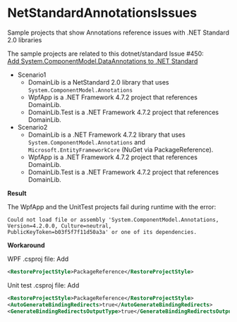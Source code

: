 # NetStandardAnnotationsIssues
Sample projects that show Annotations reference issues with .NET Standard 2.0 libraries

The sample projects are related to this dotnet/standard Issue #450:<br/>
[Add System.ComponentModel.DataAnnotations to .NET Standard](https://github.com/dotnet/standard/issues/450#issuecomment-421625262)

- Scenario1
  - DomainLib is a NetStandard 2.0 library that uses `System.ComponentModel.Annotations`
  - WpfApp is a .NET Framework 4.7.2 project that references DomainLib.
  - DomainLib.Test is a .NET Framework 4.7.2 project that references DomainLib.
- Scenario2
  - DomainLib is a .NET Framework 4.7.2 library that uses `System.ComponentModel.Annotations` and `Microsoft.EntityFrameworkCore` (NuGet via PackageReference).
  - WpfApp is a .NET Framework 4.7.2 project that references DomainLib.
  - DomainLib.Test is a .NET Framework 4.7.2 project that references DomainLib.
  
**Result**

The WpfApp and the UnitTest projects fail during runtime with the error:<br/>
```
Could not load file or assembly 'System.ComponentModel.Annotations, Version=4.2.0.0, Culture=neutral, 
PublicKeyToken=b03f5f7f11d50a3a' or one of its dependencies.
```

**Workaround**

WPF .csproj file: Add
```XML
<RestoreProjectStyle>PackageReference</RestoreProjectStyle>    
```

Unit test .csproj file: Add
```XML
<RestoreProjectStyle>PackageReference</RestoreProjectStyle>
<AutoGenerateBindingRedirects>true</AutoGenerateBindingRedirects>
<GenerateBindingRedirectsOutputType>true</GenerateBindingRedirectsOutputType>
```
